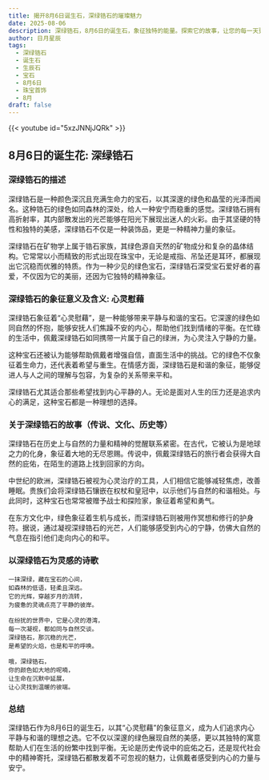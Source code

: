 ```yaml
---
title: 揭开8月6日诞生石，深绿锆石的璀璨魅力
date: 2025-08-06
description: 深绿锆石，8月6日的诞生石，象征独特的能量。探索它的故事，让您的每一天更有意义。
author: 日月星辰
tags:
  - 深绿锆石
  - 诞生石
  - 生辰石
  - 宝石
  - 8月6日
  - 珠宝首饰
  - 8月
draft: false
---
```


{{< youtube id="5xzJNNjJQRk" >}}

## 8月6日的诞生花: 深绿锆石

### 深绿锆石的描述

深绿锆石是一种颜色深沉且充满生命力的宝石，以其深邃的绿色和晶莹的光泽而闻名。这种锆石的绿色如同森林的深处，给人一种安宁而稳重的感觉。深绿锆石拥有高折射率，其内部散发出的光芒能够在阳光下展现出迷人的火彩。由于其坚硬的特性和独特的美感，深绿锆石不仅是一种装饰品，更是一种精神力量的象征。

深绿锆石在矿物学上属于锆石家族，其绿色源自天然的矿物成分和复杂的晶体结构。它常常以小而精致的形式出现在珠宝中，无论是戒指、吊坠还是耳环，都展现出它沉稳而优雅的特质。作为一种少见的绿色宝石，深绿锆石深受宝石爱好者的喜爱，不仅因为它的美丽，还因为它独特的精神象征。

### 深绿锆石的象征意义及含义: 心灵慰藉

深绿锆石象征着“心灵慰藉”，是一种能够带来平静与和谐的宝石。它深邃的绿色如同自然的怀抱，能够安抚人们焦躁不安的内心，帮助他们找到情绪的平衡。在忙碌的生活中，佩戴深绿锆石如同携带一片属于自己的绿洲，为心灵注入宁静的力量。

这种宝石还被认为能够帮助佩戴者增强自信，直面生活中的挑战。它的绿色不仅象征着生命力，还代表着希望与重生。在情感方面，深绿锆石是和谐的象征，能够促进人与人之间的理解与包容，为复杂的关系带来平和。

深绿锆石尤其适合那些希望找到内心平静的人。无论是面对人生的压力还是追求内心的满足，这种宝石都是一种理想的选择。

### 关于深绿锆石的故事（传说、文化、历史等）

深绿锆石在历史上与自然的力量和精神的觉醒联系紧密。在古代，它被认为是地球之力的化身，象征着大地的无尽恩赐。传说中，佩戴深绿锆石的旅行者会获得大自然的庇佑，在陌生的道路上找到回家的方向。

中世纪的欧洲，深绿锆石被视为心灵治疗的工具，人们相信它能够减轻焦虑，改善睡眠。贵族们会将深绿锆石镶嵌在权杖和皇冠中，以示他们与自然的和谐相处。与此同时，这种宝石也常常被赠予战士和探险家，象征着希望和勇气。

在东方文化中，绿色象征着生机与成长，而深绿锆石则被用作冥想和修行的护身符。据说，通过凝视深绿锆石的光芒，人们能够感受到内心的宁静，仿佛大自然的气息在指引他们走向内心的和平。

### 以深绿锆石为灵感的诗歌

```
一抹深绿，藏在宝石的心间，  
如森林的低语，轻柔且深远。  
它的光辉，穿越岁月的流转，  
为疲惫的灵魂点亮了平静的彼岸。

在纷扰的世界中，它是心灵的港湾，  
每一次凝视，都如同与自然交谈。  
深绿锆石，那沉稳的光芒，  
是希望的火焰，也是和平的呼唤。

哦，深绿锆石，  
你的颜色如大地的呢喃，  
让生命在沉默中延展，  
让心灵找到温暖的彼端。
```

### 总结

深绿锆石作为8月6日的诞生石，以其“心灵慰藉”的象征意义，成为人们追求内心平静与和谐的理想之选。它不仅以深邃的绿色展现自然的美感，更以其独特的寓意帮助人们在生活的纷繁中找到平衡。无论是历史传说中的庇佑之石，还是现代社会中的精神寄托，深绿锆石都散发着不可忽视的魅力，让佩戴者感受到内心的力量与安宁。
